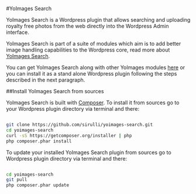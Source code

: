 #YoImages Search

YoImages Search is a Wordpress plugin that allows searching and uploading royalty free photos from the web directly into the Wordpress Admin interface.

YoImages Search is part of a suite of modules which aim is to add better image handling capabilities to the Wordpress core, read more about [YoImages Search](https://github.com/sirulli/yoimages#image-search "").

You can get YoImages Search along with other YoImages modules [here](https://github.com/sirulli/yoimages "") or you can install it as a stand alone Wordpress plugin following the steps described in the next paragraph.

##Install YoImages Search from sources

YoImages Search is built with [Composer](https://getcomposer.org/ "").
To install it from sources go to your Wordpress plugin directory via terminal and there:

```sh

git clone https://github.com/sirulli/yoimages-search.git
cd yoimages-search
curl -sS https://getcomposer.org/installer | php
php composer.phar install

```


To update your installed YoImages Search plugin from sources go to Wordpress plugin directory via terminal and there: 

```sh

cd yoimages-search
git pull
php composer.phar update

```


